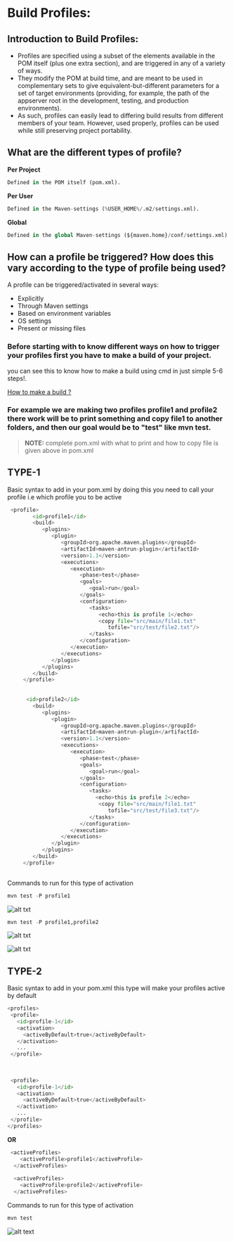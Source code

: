 # Build Profiles:
## Introduction to Build Profiles:
+  Profiles are specified using a subset of the elements available in the POM itself (plus one extra section), and are triggered in any of a variety of ways.
+  They modify the POM at build time, and are meant to be used in complementary sets to give equivalent-but-different parameters for a set of target environments (providing, for example, the path of the appserver root in the development, testing, and production environments).
+  As such, profiles can easily lead to differing build results from different members of your team. However, used properly, profiles can be used while still preserving project portability. 

## What are the different types of profile? 
**Per Project**
 ```python
 Defined in the POM itself (pom.xml).
 ```

**Per User**
```python
Defined in the Maven-settings (%USER_HOME%/.m2/settings.xml).
```

**Global**
```python
Defined in the global Maven-settings (${maven.home}/conf/settings.xml).
```

## How can a profile be triggered? How does this vary according to the type of profile being used?

A profile can be triggered/activated in several ways:
+ Explicitly
+ Through Maven settings
+ Based on environment variables
+ OS settings
+ Present or missing files

### Before starting with to know different ways on how to trigger your profiles first you have to make a build of your project.
you can see this to know how to make a build using cmd in just simple 5-6 steps!.

[How to make a build ?](/cmd/readme.md)

### For example we are making two profiles profile1 and profile2 there work will be to print something and copy file1 to another folders, and then our goal would be to "test"  like mvn test.

> **NOTE:** complete pom.xml with what to print and how to copy file is given above in pom.xml

## TYPE-1

 Basic syntax to add in your pom.xml
 by doing this you need to call your profile i.e which profile you to be active
 
 
 ```python
  <profile>
         <id>profile1</id>
         <build>
            <plugins>
               <plugin>
                  <groupId>org.apache.maven.plugins</groupId>
                  <artifactId>maven-antrun-plugin</artifactId>
                  <version>1.1</version>
                  <executions>
                     <execution>
                        <phase>test</phase>
                        <goals>
                           <goal>run</goal>
                        </goals>
                        <configuration>
                           <tasks>
                              <echo>this is profile 1</echo>
                              <copy file="src/main/file1.txt"
                                 tofile="src/test/file2.txt"/>
                           </tasks>
                        </configuration>
                     </execution>
                  </executions>
               </plugin>
            </plugins>
         </build>
      </profile>
      
      
       <id>profile2</id>
         <build>
            <plugins>
               <plugin>
                  <groupId>org.apache.maven.plugins</groupId>
                  <artifactId>maven-antrun-plugin</artifactId>
                  <version>1.1</version>
                  <executions>
                     <execution>
                        <phase>test</phase>
                        <goals>
                           <goal>run</goal>
                        </goals>
                        <configuration>
                           <tasks>
                             <echo>this is profile 2</echo>
                              <copy file="src/main/file1.txt"
                                 tofile="src/test/file3.txt"/>
                           </tasks>
                        </configuration>
                     </execution>
                  </executions>
               </plugin>
            </plugins>
         </build>
      </profile>
      
 ```
Commands to run for this type of activation

```python
mvn test -P profile1
```
![alt txt](https://github.com/sumyak/Apache-Maven/blob/master/Build%20Profile/IMAGES/2%20(2).png?raw=true)

```python
mvn test -P profile1,profile2
```

![alt txt](https://github.com/sumyak/Apache-Maven/blob/master/Build%20Profile/IMAGES/4%20(2).png?raw=true)

![alt txt](https://github.com/sumyak/Apache-Maven/blob/master/Build%20Profile/IMAGES/5%20(2).png?raw=true)

## TYPE-2

 Basic syntax to add in your pom.xml 
 this type will make your profiles active by default
 
 ```python
 <profiles>
  <profile>
    <id>profile-1</id>
    <activation>
      <activeByDefault>true</activeByDefault>
    </activation>
    ...
  </profile>
  
  
  
  <profile>
    <id>profile-1</id>
    <activation>
      <activeByDefault>true</activeByDefault>
    </activation>
    ...
  </profile>
</profiles>
 ```
 **OR**
 
```python
 <activeProfiles>
    <activeProfile>profile1</activeProfile>
  </activeProfiles>
  
  <activeProfiles>
    <activeProfile>profile2</activeProfile>
  </activeProfiles>
 ```
 
 Commands to run for this type of activation

```python
mvn test 
```
![alt text](https://github.com/sumyak/Apache-Maven/blob/master/Build%20Profile/IMAGES/5%20(2).png?raw=true)


 




